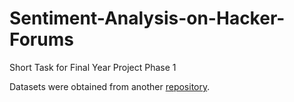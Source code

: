 # Sentiment-Analysis-on-Hacker-Forums

Short Task for Final Year Project Phase 1 <br>

Datasets were obtained from another [repository](https://github.com/andlq/dataset_hacker_online_communication).
